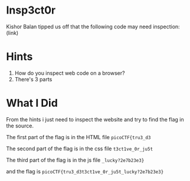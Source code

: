 # Insp3ct0r

Kishor Balan tipped us off that the following code may need inspection: 
(link)

# Hints
1. How do you inspect web code on a browser?
2. There's 3 parts

# What I Did

From the hints i just need to inspect the website
and try to find the flag in the source.

The first part of the flag is in the HTML file
```picoCTF{tru3_d3```

The second part of the flag is in the css file
```t3ct1ve_0r_ju5t```

The third part of the flag is in the js file
```_lucky?2e7b23e3}```

and the flag is
```picoCTF{tru3_d3t3ct1ve_0r_ju5t_lucky?2e7b23e3}```
